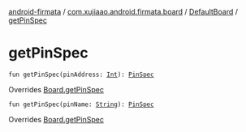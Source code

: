 [android-firmata](../../index.md) / [com.xujiaao.android.firmata.board](../index.md) / [DefaultBoard](index.md) / [getPinSpec](./get-pin-spec.md)

# getPinSpec

`fun getPinSpec(pinAddress: `[`Int`](https://kotlinlang.org/api/latest/jvm/stdlib/kotlin/-int/index.html)`): `[`PinSpec`](../-board/-pin-spec/index.md)

Overrides [Board.getPinSpec](../-board/get-pin-spec.md)


`fun getPinSpec(pinName: `[`String`](https://kotlinlang.org/api/latest/jvm/stdlib/kotlin/-string/index.html)`): `[`PinSpec`](../-board/-pin-spec/index.md)

Overrides [Board.getPinSpec](../-board/get-pin-spec.md)

